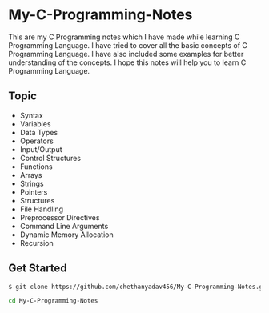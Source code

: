 # My-C-Programming-Notes
This are my C Programming notes which I have made while learning C Programming Language. I have tried to cover all the basic concepts of C Programming Language. I have also included some examples for better understanding of the concepts. I hope this notes will help you to learn C Programming Language.
## Topic
- Syntax
- Variables
- Data Types
- Operators
- Input/Output
- Control Structures
- Functions
- Arrays
- Strings
- Pointers
- Structures
- File Handling
- Preprocessor Directives
- Command Line Arguments
- Dynamic Memory Allocation
- Recursion

## Get Started
```sh
$ git clone https://github.com/chethanyadav456/My-C-Programming-Notes.git
```

```sh
cd My-C-Programming-Notes
```